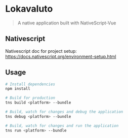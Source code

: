 # Lokavaluto

> A native application built with NativeScript-Vue

## Nativescript

Nativescript doc for project setup: https://docs.nativescript.org/environment-setup.html

## Usage

``` bash
# Install dependencies
npm install

# Build for production
tns build <platform> --bundle

# Build, watch for changes and debug the application
tns debug <platform> --bundle

# Build, watch for changes and run the application
tns run <platform> --bundle
```
